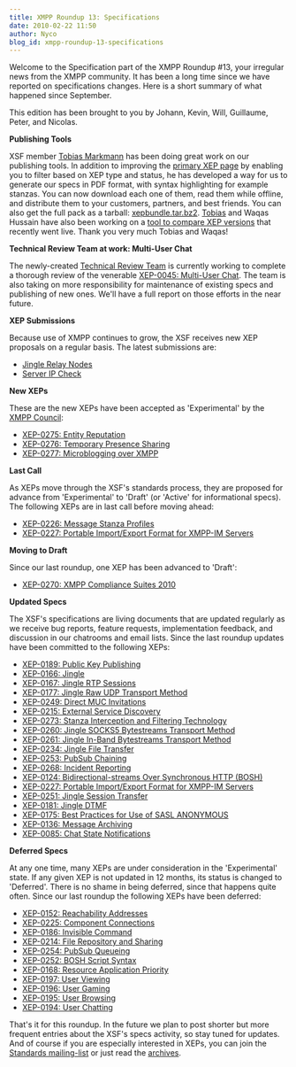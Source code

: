 ```yaml
---
title: XMPP Roundup 13: Specifications
date: 2010-02-22 11:50
author: Nyco
blog_id: xmpp-roundup-13-specifications
---
```


Welcome to the Specification part of the XMPP Roundup \#13, your irregular news from the XMPP community. It has been a long time since we have reported on specifications changes. Here is a short summary of what happened since September.

This edition has been brought to you by Johann, Kevin, Will, Guillaume, Peter, and Nicolas.

**Publishing Tools**

XSF member [Tobias Markmann](http://ayena.de) has been doing great work on our publishing tools. In addition to improving the [primary XEP page](http://xmpp.org/extensions/) by enabling you to filter based on XEP type and status, he has developed a way for us to generate our specs in PDF format, with syntax highlighting for example stanzas. You can now download each one of them, read them while offline, and distribute them to your customers, partners, and best friends. You can also get the full pack as a tarball: [xepbundle.tar.bz2](http://xmpp.org/extensions/xepbundle.tar.bz2).
[Tobias](http://ayena.de) and Waqas Hussain have also been working on a [tool to compare XEP versions](http://xmpp.org/extensions/diff) that recently went live. Thank you very much Tobias and Waqas!

**Technical Review Team at work: Multi-User Chat**

The newly-created [Technical Review Team](http://xmpp.org/xsf/teams/techreview/) is currently working to complete a thorough review of the venerable [XEP-0045: Multi-User Chat](http://xmpp.org/extensions/xep-0045.html). The team is also taking on more responsibility for maintenance of existing specs and publishing of new ones. We'll have a full report on those efforts in the near future.

**XEP Submissions**

Because use of XMPP continues to grow, the XSF receives new XEP proposals on a regular basis. The latest submissions are:

-   [Jingle Relay Nodes](http://xmpp.org/extensions/inbox/jingle-nodes.html)
-   [Server IP Check](http://xmpp.org/extensions/inbox/sic.html)

**New XEPs**

These are the new XEPs have been accepted as 'Experimental' by the [XMPP Council](http://xmpp.org/council/):

-   [XEP-0275: Entity Reputation](http://xmpp.org/extensions/xep-0275.html)
-   [XEP-0276: Temporary Presence Sharing](http://xmpp.org/extensions/xep-0276.html)
-   [XEP-0277: Microblogging over XMPP](http://xmpp.org/extensions/xep-0277.html)

**Last Call**

As XEPs move through the XSF's standards process, they are proposed for advance from 'Experimental' to 'Draft' (or 'Active' for informational specs). The following XEPs are in last call before moving ahead:

-   [XEP-0226: Message Stanza Profiles](http://xmpp.org/extensions/xep-0226.html)
-   [XEP-0227: Portable Import/Export Format for XMPP-IM Servers](http://xmpp.org/extensions/xep-0227.html)

**Moving to Draft**

Since our last roundup, one XEP has been advanced to 'Draft':

-   [XEP-0270: XMPP Compliance Suites 2010](http://xmpp.org/extensions/xep-0270.html)

**Updated Specs**

The XSF's specifications are living documents that are updated regularly as we receive bug reports, feature requests, implementation feedback, and discussion in our chatrooms and email lists. Since the last roundup updates have been committed to the following XEPs:

-   [XEP-0189: Public Key Publishing](http://xmpp.org/extensions/xep-0189.html)
-   [XEP-0166: Jingle](http://xmpp.org/extensions/xep-0166.html)
-   [XEP-0167: Jingle RTP Sessions](http://xmpp.org/extensions/xep-0167.html)
-   [XEP-0177: Jingle Raw UDP Transport Method](http://xmpp.org/extensions/xep-0177.html)
-   [XEP-0249: Direct MUC Invitations](http://xmpp.org/extensions/xep-0249.html)
-   [XEP-0215: External Service Discovery](http://xmpp.org/extensions/xep-0215.html)
-   [XEP-0273: Stanza Interception and Filtering Technology](http://xmpp.org/extensions/xep-0273.html)
-   [XEP-0260: Jingle SOCKS5 Bytestreams Transport Method](http://xmpp.org/extensions/xep-0260.html)
-   [XEP-0261: Jingle In-Band Bytestreams Transport Method](http://xmpp.org/extensions/xep-0261.html)
-   [XEP-0234: Jingle File Transfer](http://xmpp.org/extensions/xep-0234.html)
-   [XEP-0253: PubSub Chaining](http://xmpp.org/extensions/xep-0253.html)
-   [XEP-0268: Incident Reporting](http://xmpp.org/extensions/xep-0268.html)
-   [XEP-0124: Bidirectional-streams Over Synchronous HTTP (BOSH)](http://xmpp.org/extensions/xep-0124.html)
-   [XEP-0227: Portable Import/Export Format for XMPP-IM Servers](http://xmpp.org/extensions/xep-0227.html)
-   [XEP-0251: Jingle Session Transfer](http://xmpp.org/extensions/xep-0251.html)
-   [XEP-0181: Jingle DTMF](http://xmpp.org/extensions/xep-0181.html)
-   [XEP-0175: Best Practices for Use of SASL ANONYMOUS](http://xmpp.org/extensions/xep-0175.html)
-   [XEP-0136: Message Archiving](http://xmpp.org/extensions/xep-0136.html)
-   [XEP-0085: Chat State Notifications](http://xmpp.org/extensions/xep-0085.html)

**Deferred Specs**

At any one time, many XEPs are under consideration in the 'Experimental' state. If any given XEP is not updated in 12 months, its status is changed to 'Deferred'. There is no shame in being deferred, since that happens quite often. Since our last roundup the following XEPs have been deferred:

-   [XEP-0152: Reachability Addresses](http://xmpp.org/extensions/xep-0152.html)
-   [XEP-0225: Component Connections](http://xmpp.org/extensions/xep-0225.html)
-   [XEP-0186: Invisible Command](http://xmpp.org/extensions/xep-0186.html)
-   [XEP-0214: File Repository and Sharing](http://xmpp.org/extensions/xep-0214.html)
-   [XEP-0254: PubSub Queueing](http://xmpp.org/extensions/xep-0254.html)
-   [XEP-0252: BOSH Script Syntax](http://xmpp.org/extensions/xep-0252.html)
-   [XEP-0168: Resource Application Priority](http://xmpp.org/extensions/xep-0168.html)
-   [XEP-0197: User Viewing](http://xmpp.org/extensions/xep-0197.html)
-   [XEP-0196: User Gaming](http://xmpp.org/extensions/xep-0196.html)
-   [XEP-0195: User Browsing](http://xmpp.org/extensions/xep-0195.html)
-   [XEP-0194: User Chatting](http://xmpp.org/extensions/xep-0194.html)

That's it for this roundup. In the future we plan to post shorter but more frequent entries about the XSF's specs activity, so stay tuned for updates. And of course if you are especially interested in XEPs, you can join the [Standards mailing-list](http://mail.jabber.org/mailman/listinfo/standards) or just read the [archives](http://mail.jabber.org/pipermail/standards/).
